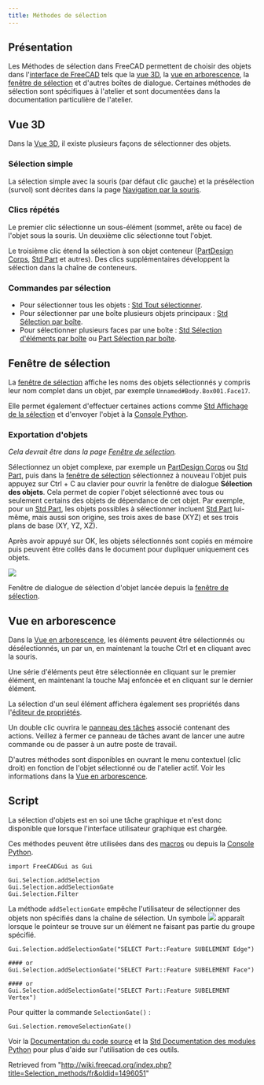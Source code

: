 ```yaml
---
title: Méthodes de sélection
---
```

## Présentation

Les Méthodes de sélection dans FreeCAD permettent de choisir des objets dans l'[interface de FreeCAD](/Interface/fr "Interface/fr") tels que la [vue 3D](/3D_view/fr "3D view/fr"), la [vue en arborescence](/Tree_view/fr "Tree view/fr"), la [fenêtre de sélection](/Selection_view/fr "Selection view/fr") et d'autres boîtes de dialogue. Certaines méthodes de sélection sont spécifiques à l'atelier et sont documentées dans la documentation particulière de l'atelier.

## Vue 3D

Dans la [Vue 3D](/3D_view/fr "3D view/fr"), il existe plusieurs façons de sélectionner des objets.

### Sélection simple

La sélection simple avec la souris (par défaut clic gauche) et la présélection (survol) sont décrites dans la page [Navigation par la souris](/Mouse_navigation/fr "Mouse navigation/fr").

### Clics répétés

Le premier clic sélectionne un sous-élément (sommet, arête ou face) de l'objet sous la souris. Un deuxième clic sélectionne tout l'objet.

Le troisième clic étend la sélection à son objet conteneur ([PartDesign Corps](/PartDesign_Body/fr "PartDesign Body/fr"), [Std Part](/Std_Part/fr "Std Part/fr") et autres). Des clics supplémentaires développent la sélection dans la chaîne de conteneurs.

### Commandes par sélection

* Pour sélectionner tous les objets : [Std Tout sélectionner](/Std_SelectAll/fr "Std SelectAll/fr").
* Pour sélectionner par une boîte plusieurs objets principaux : [Std Sélection par boîte](/Std_BoxSelection/fr "Std BoxSelection/fr").
* Pour sélectionner plusieurs faces par une boîte : [Std Sélection d'éléments par boîte](/Std_BoxElementSelection/fr "Std BoxElementSelection/fr") ou [Part Sélection par boîte](/Part_BoxSelection/fr "Part BoxSelection/fr").

## Fenêtre de sélection

La [fenêtre de sélection](/Selection_view/fr "Selection view/fr") affiche les noms des objets sélectionnés y compris leur nom complet dans un objet, par exemple `Unnamed#Body.Box001.Face17`.

Elle permet également d'effectuer certaines actions comme [Std Affichage de la sélection](/Std_ViewFitSelection/fr "Std ViewFitSelection/fr") et d'envoyer l'objet à la [Console Python](/Python_console/fr "Python console/fr").

### Exportation d'objets

*Cela devrait être dans la page [Fenêtre de sélection](/Selection_view/fr "Selection view/fr").*

Sélectionnez un objet complexe, par exemple un [PartDesign Corps](/PartDesign_Body/fr "PartDesign Body/fr") ou [Std Part](/Std_Part/fr "Std Part/fr"), puis dans la [fenêtre de sélection](/Selection_view/fr "Selection view/fr") sélectionnez à nouveau l'objet puis appuyez sur Ctrl + C au clavier pour ouvrir la fenêtre de dialogue **Sélection des objets**. Cela permet de copier l'objet sélectionné avec tous ou seulement certains des objets de dépendance de cet objet. Par exemple, pour un [Std Part](/Std_Part/fr "Std Part/fr"), les objets possibles à sélectionner incluent [Std Part](/Std_Part/fr "Std Part/fr") lui-même, mais aussi son origine, ses trois axes de base (XYZ) et ses trois plans de base (XY, YZ, XZ).

Après avoir appuyé sur OK, les objets sélectionnés sont copiés en mémoire puis peuvent être collés dans le document pour dupliquer uniquement ces objets.

![](/images/ObjectSelection.png)

Fenêtre de dialogue de sélection d'objet lancée depuis la [fenêtre de sélection](/Selection_view/fr "Selection view/fr").

## Vue en arborescence

Dans la [Vue en arborescence](/Tree_view/fr "Tree view/fr"), les éléments peuvent être sélectionnés ou désélectionnés, un par un, en maintenant la touche Ctrl et en cliquant avec la souris.

Une série d'éléments peut être sélectionnée en cliquant sur le premier élément, en maintenant la touche Maj enfoncée et en cliquant sur le dernier élément.

La sélection d'un seul élément affichera également ses propriétés dans l'[éditeur de propriétés](/Property_editor/fr "Property editor/fr").

Un double clic ouvrira le [panneau des tâches](/Task_Panel/fr "Task Panel/fr") associé contenant des actions. Veillez à fermer ce panneau de tâches avant de lancer une autre commande ou de passer à un autre poste de travail.

D'autres méthodes sont disponibles en ouvrant le menu contextuel (clic droit) en fonction de l'objet sélectionné ou de l'atelier actif. Voir les informations dans la [Vue en arborescence](/Tree_view/fr "Tree view/fr").

## Script

La sélection d'objets est en soi une tâche graphique et n'est donc disponible que lorsque l'interface utilisateur graphique est chargée.

Ces méthodes peuvent être utilisées dans des [macros](/Macros/fr "Macros/fr") ou depuis la [Console Python](/Python_console/fr "Python console/fr").

```
import FreeCADGui as Gui

Gui.Selection.addSelection
Gui.Selection.addSelectionGate
Gui.Selection.Filter

```

La méthode `addSelectionGate` empêche l'utilisateur de sélectionner des objets non spécifiés dans la chaîne de sélection. Un symbole ![](/images/Button_invalid.svg) apparaît lorsque le pointeur se trouve sur un élément ne faisant pas partie du groupe spécifié.

```
Gui.Selection.addSelectionGate("SELECT Part::Feature SUBELEMENT Edge")

#### or
Gui.Selection.addSelectionGate("SELECT Part::Feature SUBELEMENT Face")

#### or
Gui.Selection.addSelectionGate("SELECT Part::Feature SUBELEMENT Vertex")

```

Pour quitter la commande `SelectionGate()` :

```
Gui.Selection.removeSelectionGate()

```

Voir la [Documentation du code source](/Source_documentation/fr "Source documentation/fr") et la [Std Documentation des modules Python](/Std_PythonHelp/fr "Std PythonHelp/fr") pour plus d'aide sur l'utilisation de ces outils.

Retrieved from "<http://wiki.freecad.org/index.php?title=Selection_methods/fr&oldid=1496051>"